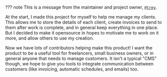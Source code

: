 ??? note
This is a message from the maintainer and project owner, [`@trey`](https://github.com/TreyWW).

At the start, I made this project for myself to help me manage my clients. This allows me to store the details of each client,
create invoices to send to them after work is complete, and in general keep everything in one place. But I decided to make it
opensource in hopes to motivate me to work on it more, and allow others to use my creation.

Now we have lots of contributors helping make this product! I want the product to be a useful tool for freelancers, small
business owners, or in general anyone that needs to manage customers. It isn't a typical "CMS" though, we hope to give you
tools to integrate communication between customers (like invoicing, automatic schedules, and emails) too.
